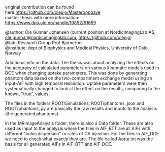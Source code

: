 original contribution can be found here:https://github.com/olegjo/Masteroppgave \
master thesis with more information: https://www.duo.uio.no/handle/10852/61659

@author: Ole Gunnar Johansen (current position at NordicImagingLab AS, ole.gunnar@nordicimaginglab.com, https://github.com/olegjo) \
@lab: Research Group Prof Bjornerud\
@institute: dept of Biophysics and Medical Physics, University of Oslo, Norway

Additional info on the data:
The thesis was about analyzing the effects on the accuracy of calculated parameters on various kinematic models used in DCE when changing uptake parameters. 
This was done by generating phantom data based on the two-compartment exchange model using an input-AIF with high temporal resolution. Uptake parameters were then systematically changed to look at the effect on the results, comparing to the known, "true", values.
 
The files in the folders ROOT/Simulations, ROOT/phantoms_json and ROOT/phantoms_py are basically the raw results and inputs to the analysis (the generated phantoms).
 
 
In the MRImageAnalysis folder, there is also a Data folder.
These are also used as input to the analysis where the files in AIF_BTT are all AIFs with different "bolus dispersion" or rates of CA injection. 
For the files in AIF_DCE we need to check what exactly they are. The file called Aorta.txt was the basis for all generated AIFs in AIF_BTT and AIF_DCE.
